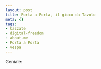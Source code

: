 ```yaml
--- 
layout: post
title: Porta a Porta, il gioco da Tavolo
meta: {}
tags: 
- Cazzate
- digital-freedom
- about-me
- Porta a Porta
- vespa
---
```

Geniale:  
  
<object width="535" height="400"><param name="movie" value="http://www.youtube.com/v/Bkmzd2HQdqc&rel=1"></param><param name="wmode" value="transparent"></param><embed src="http://www.youtube.com/v/Bkmzd2HQdqc&rel=1" type="application/x-shockwave-flash" wmode="transparent" width="535" height="400"></embed></object>  
  
 
